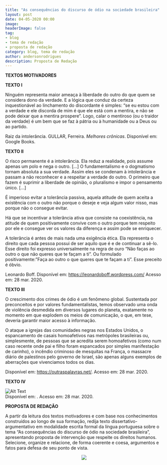 ```yaml
---
title: "As consequências do discurso de ódio na sociedade brasileira"
layout: post
date: 04-05-2020 00:00
image: 
headerImage: false
tag:
- blog
- tema de redação
- proposta de redação
category: blog, tema de redação
author: andersonrodrigues
description: Proposta de Redação
---
```

**TEXTOS MOTIVADORES**

**TEXTO I**

Ninguém representa maior ameaça à liberdade do outro do que quem se considera dono da verdade. E a lógica que conduz da certeza inquestionável ao linchamento do discordante é simples: “se eu estou com a verdade e ele discorda de mim é que ele está com a mentira, e não se pode deixar que a mentira prospere”. Logo, calar o mentiroso (ou o traidor da verdade) é um bem que se faz à pátria ou à humanidade ou a Deus ou ao partido.

Raiz da intolerância. GULLAR, Ferreira. *Melhores crônicas*. Disponível em: Google Books.

**TEXTO II**

O risco permanente é a intolerância. Ela reduz a realidade, pois assume apenas um polo e nega o outro. [...] O fundamentalismo e o dogmatismo tornam absoluta a sua verdade. Assim eles se condenam à intolerância e passam a não reconhecer e a respeitar a verdade do outro. O primeiro que fazem é suprimir a liberdade de opinião, o pluralismo e impor o pensamento único. [...]

É imperioso evitar a tolerância passiva, aquela atitude de quem aceita a existência com o outro não porque o deseje e veja algum valor nisso, mas porque não o consegue evitar.

Há que se incentivar a tolerância ativa que consiste na coexistência, na atitude de quem positivamente convive com o outro porque tem respeito por ele e consegue ver os valores da diferença e assim pode se enriquecer.

A tolerância é antes de mais nada uma exigência ética. Ela representa o direito que cada pessoa possui de ser aquilo que é e de continuar a sê-lo. Esse direito foi expresso universalmente na regra de ouro “Não faças ao outro o que não queres que te façam a ti”. Ou formulado positivamente:”Faça ao outro o que queres que te façam a ti”. Esse preceito é óbvio.

Leonardo Boff. Disponível em: <https://leonardoboff.wordpress.com/> Acesso em: 28 mar. 2020.

**TEXTO III**

O crescimento dos crimes de ódio é um fenômeno global. Sustentada por preconceitos e por valores fundamentalistas, temos observado uma onda de violência desmedida em diversos lugares do planeta, exatamente no momento em que explodem os meios de comunicação, o que, em tese, deveria garantir maior acesso à informação.

O ataque a igrejas das comunidades negras nos Estados Unidos, o espancamento de casais homoafetivos nas metrópoles brasileiras ou, simplesmente, de pessoas que se acredita serem homoafetivos (como num caso recente onde pai e filho foram espancados por simples manifestação de carinho), o incêndio criminoso de mesquitas na França, o massacre diário de palestinos pelo governo de Israel, são apenas alguns exemplos de aberrações que vivenciamos todos os dias.

Disponível em: <https://outraspalavras.net/>. Acesso em: 28 mar. 2020.

**TEXTO IV**

<div class="side-by-side">
    <div class="toleft">
        <img class="image" src="https://andersonrodrigues.pro.br/assets/images/kayser-crescendo-sem-parar.png" alt="Alt Text">
    </div>
Disponível em: <https://blogdokayser.blogspot.com/>. Acesso em: 28 mar. 2020.


**PROPOSTA DE REDAÇÃO**

A partir da leitura dos textos motivadores e com base nos conhecimentos construídos ao longo de sua formação, redija texto dissertativo-argumentativo em modalidade escrita formal da língua portuguesa sobre o tema “As consequências do discurso de ódio na sociedade brasileira”, apresentando proposta de intervenção que respeite os direitos humanos. Selecione, organize e relacione, de forma coerente e coesa, argumentos e fatos para defesa de seu ponto de vista.

<center><a href="https://drive.google.com/file/d/14x3HQcPL6e7TJBtyp-6gpWBco6wt1svm/view?usp=sharing">
<img src="https://andersonrodrigues.pro.br/assets/images/baixar.png">
</a></center>